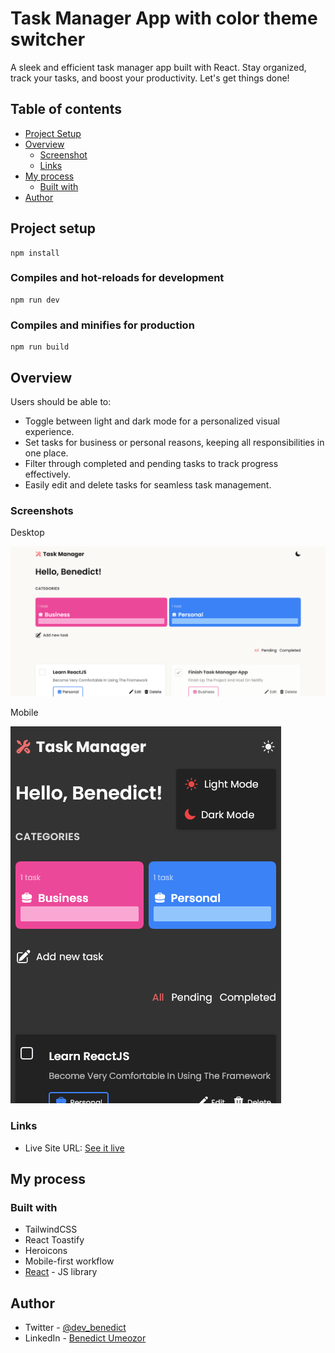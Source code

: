 # Task Manager App with color theme switcher 

 A sleek and efficient task manager app built with React. Stay organized, track your tasks, and boost your productivity. Let's get things done!

## Table of contents

- [Project Setup](#project-setup)
- [Overview](#overview)
  - [Screenshot](#screenshot)
  - [Links](#links)
- [My process](#my-process)
  - [Built with](#built-with)
- [Author](#author)

## Project setup

```
npm install
```

### Compiles and hot-reloads for development

```
npm run dev
```

### Compiles and minifies for production

```
npm run build
```


## Overview

Users should be able to:

- Toggle between light and dark mode for a personalized visual experience.
- Set tasks for business or personal reasons, keeping all responsibilities in one place.
- Filter through completed and pending tasks to track progress effectively.
- Easily edit and delete tasks for seamless task management.

### Screenshots

Desktop

![](./screenshots/Desktop.png)

Mobile

![](./screenshots/Mobile.png)


### Links

- Live Site URL: [See it live](https://your-live-site-url.com)

## My process

### Built with

- TailwindCSS
- React Toastify
- Heroicons
- Mobile-first workflow
- [React](https://reactjs.org/) - JS library


## Author

- Twitter - [@dev_benedict](https://www.twitter.com/dev_benedict)
- LinkedIn - [Benedict Umeozor](https://www.linkedin.com/in/benedict-umeozor-014b70228)

